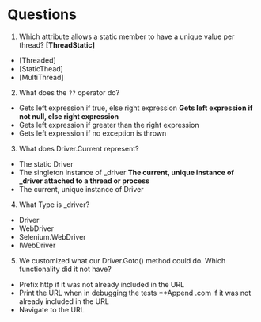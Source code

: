 # Questions

1. Which attribute allows a static member to have a unique value per thread?
**[ThreadStatic]**
- [Threaded]
- [StaticThead]
- [MultiThread]

2. What does the `??` operator do?
- Gets left expression if true, else right expression
**Gets left expression if not null, else right expression**
- Gets left expression if greater than the right expression
- Gets left expression if no exception is thrown

3. What does Driver.Current represent?
- The static Driver
- The singleton instance of _driver
**The current, unique instance of _driver attached to a thread or process**
- The current, unique instance of Driver

4. What Type is _driver?
- Driver
- WebDriver
- Selenium.WebDriver
- IWebDriver

5. We customized what our Driver.Goto() method could do. Which functionality did it not have?
- Prefix http if it was not already included in the URL
- Print the URL when in debugging the tests
**Append .com if it was not already included in the URL
- Navigate to the URL
